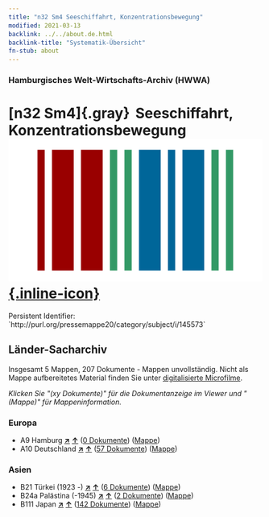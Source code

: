 ```yaml
---
title: "n32 Sm4 Seeschiffahrt, Konzentrationsbewegung"
modified: 2021-03-13
backlink: ../../about.de.html
backlink-title: "Systematik-Übersicht"
fn-stub: about
---
```


### Hamburgisches Welt-Wirtschafts-Archiv (HWWA)

# [n32 Sm4]{.gray}&#8201; Seeschiffahrt, Konzentrationsbewegung &#160; [![Wikidata](/images/Wikidata-logo.svg "Wikidata"){.inline-icon}](http://www.wikidata.org/entity/Q104711155)

<div class="hint">Persistent Identifier: `http://purl.org/pressemappe20/category/subject/i/145573`</div>







## Länder-Sacharchiv




Insgesamt 5 Mappen, 207 Dokumente - Mappen unvollständig.
Nicht als Mappe aufbereitetes Material finden Sie unter [digitalisierte Microfilme](/film/h1_sh.de.html).

_Klicken Sie "(xy Dokumente)" für die Dokumentanzeige im Viewer und "(Mappe)" für Mappeninformation._




### Europa

- A9 Hamburg [**&nearr;**](../../../geo/i/140905/about.de.html "Hamburg (alle Mappen)") [**&uarr;**](../../../geo/about.de.html#A9 "Ländersystematik") (<a href="https://pm20.zbw.eu/iiifview/folder/sh/140905,145573" title="über: Hamburg : Seeschiffahrt, Konzentrationsbewegung" target="_blank">0 Dokumente</a>) ([Mappe](../../../../folder/sh/1409xx/140905/1455xx/145573/about.de.html))
- A10 Deutschland [**&nearr;**](../../../geo/i/126128/about.de.html "Deutschland (alle Mappen)") [**&uarr;**](../../../geo/about.de.html#A10 "Ländersystematik") (<a href="https://pm20.zbw.eu/iiifview/folder/sh/126128,145573" title="über: Deutschland : Seeschiffahrt, Konzentrationsbewegung" target="_blank">57 Dokumente</a>) ([Mappe](../../../../folder/sh/1261xx/126128/1455xx/145573/about.de.html))

### Asien

- B21 Türkei (1923 -) [**&nearr;**](../../../geo/i/141111/about.de.html "Türkei (1923 -) (alle Mappen)") [**&uarr;**](../../../geo/about.de.html#B21 "Ländersystematik") (<a href="https://pm20.zbw.eu/iiifview/folder/sh/141111,145573" title="über: Türkei (1923 -) : Seeschiffahrt, Konzentrationsbewegung" target="_blank">6 Dokumente</a>) ([Mappe](../../../../folder/sh/1411xx/141111/1455xx/145573/about.de.html))
- B24a Palästina (-1945) [**&nearr;**](../../../geo/i/141115/about.de.html "Palästina (-1945) (alle Mappen)") [**&uarr;**](../../../geo/about.de.html#B24a "Ländersystematik") (<a href="https://pm20.zbw.eu/iiifview/folder/sh/141115,145573" title="über: Palästina (-1945) : Seeschiffahrt, Konzentrationsbewegung" target="_blank">2 Dokumente</a>) ([Mappe](../../../../folder/sh/1411xx/141115/1455xx/145573/about.de.html))
- B111 Japan [**&nearr;**](../../../geo/i/141272/about.de.html "Japan (alle Mappen)") [**&uarr;**](../../../geo/about.de.html#B111 "Ländersystematik") (<a href="https://pm20.zbw.eu/iiifview/folder/sh/141272,145573" title="über: Japan : Seeschiffahrt, Konzentrationsbewegung" target="_blank">142 Dokumente</a>) ([Mappe](../../../../folder/sh/1412xx/141272/1455xx/145573/about.de.html))








